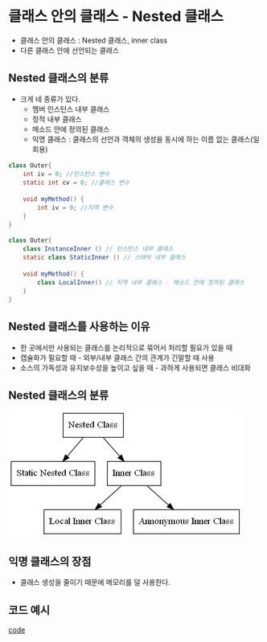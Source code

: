 # 클래스 안의 클래스 - Nested 클래스
* 클래스 안의 클래스 : Nested 클래스, inner class
* 다른 클래스 안에 선언되는 클래스
## Nested 클래스의 분류
* 크게 네 종류가 있다.
    * 멤버 인스턴스 내부 클래스
    * 정적 내부 클래스
    * 메소드 안에 정의된 클래스
    * 익명 클래스 : 클래스의 선언과 객체의 생성을 동시에 하는 이름 없는 클래스(일회용)
```java
class Outer{
    int iv = 0; //인스턴스 변수
    static int cv = 0; //클래스 변수
    
    void myMethod() {
        int iv = 0; //지역 변수
    }
}
```

```java
class Outer{
    class InstanceInner () // 인스턴스 내부 클래스
    static class StaticInner () // 스태틱 내부 클래스
    
    void myMethod() {
        class LocalInner() // 지역 내부 클래스 - 메소드 안에 정의된 클래스
    } 
}
```
## Nested 클래스를 사용하는 이유
* 한 곳에서만 사용되는 클래스를 논리적으로 묶어서 처리할 필요가 있을 때
* 캡슐화가 필요할 때 - 외부/내부 클래스 간의 관계가 긴말할 때 사용
* 소스의 가독성과 유지보수성을 높이고 싶을 때 - 과하게 사용되면 클래스 비대화

## Nested 클래스의 분류
![Alt text](image/image-1.png)
## 익명 클래스의 장점
* 클래스 생성을 줄이기 때문에 메모리를 덜 사용한다.
## 코드 예시
[code](./code/innerClass/) 
